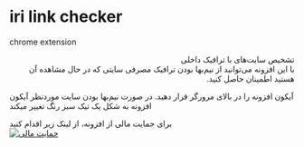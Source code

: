 # iri link checker
chrome extension 
<p dir='rtl' align='right'>
تشخیص سایت‌های با ترافیک داخلی<br/>
با این افزونه می‌توانید از نیم‌بها بودن ترافیک مصرفی سایتی که در حال مشاهده آن هستید اطمینان حاصل کنید. 

آیکون افزونه را در بالای مرورگر قرار دهید. در صورت نیم‌بها بودن سایت موردنظر آیکون افزونه به شکل یک تیک سبز رنگ تغییر میکند
</p>
برای حمایت مالی از افزونه، از لینک زیر اقدام کنید<br/>
<span class="badge-thanksapp"><a href="https://idpay.ir/irilinkchecker" title="حمایت مالی"><img src="https://img.shields.io/badge/thanksapp-donate-yellow.svg" alt="حمایت مالی" /></a></span>


